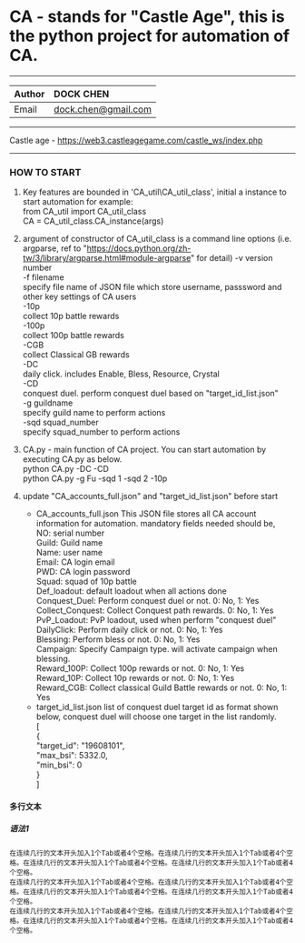# CA - stands for "Castle Age", this is the python project for automation of CA.
***
|Author|DOCK CHEN|
|:---|:---|
|Email|dock.chen@gmail.com|
***
Castle age - https://web3.castleagegame.com/castle_ws/index.php
***
### HOW TO START
1. Key features are bounded in 'CA_util\CA_util_class', initial a instance to start automation
    for example: <br>
    from CA_util import CA_util_class<br>
    CA = CA_util_class.CA_instance(args)<br>

2. argument of constructor of CA_util_class is a command line options (i.e. argparse, ref to "https://docs.python.org/zh-tw/3/library/argparse.html#module-argparse" for detail)
    -v version number<br>
    -f filename <br>
    specify file name of JSON file which store username, passsword and other key settings of CA users<br>
    -10p <br>
    collect 10p battle rewards<br>
    -100p <br>
    collect 100p battle rewards<br>
    -CGB <br>
    collect Classical GB rewards<br>
    -DC <br>
    daily click. includes Enable, Bless, Resource, Crystal    <br>
    -CD<br>
    conquest duel. perform conquest duel based on "target_id_list.json"<br>
    -g guildname<br>
    specify guild name to perform actions<br>
    -sqd squad_number<br>
    specify squad_number to perform actions<br>

3. CA.py - main function of CA project. You can start automation by executing CA.py as below.<br>
    python CA.py -DC -CD<br>
    python CA.py -g Fu -sqd 1 -sqd 2 -10p<br>

4. update "CA_accounts_full.json" and "target_id_list.json" before start<br>
    - CA_accounts_full.json
    This JSON file stores all CA account information for automation. mandatory fields needed should be,<br>
    NO: serial number<br>
    Guild: Guild name<br>
    Name: user name<br>
    Email: CA login email<br>
    PWD: CA login password<br>
    Squad: squad of 10p battle<br>
    Def_loadout: default loadout when all actions done<br>
    Conquest_Duel: Perform conquest duel or not. 0: No, 1: Yes<br>
    Collect_Conquest: Collect Conquest path rewards. 0: No, 1: Yes<br>
    PvP_Loadout: PvP loadout, used when perform "conquest duel"<br>
    DailyClick: Perform daily click or not. 0: No, 1: Yes<br>
    Blessing: Perform bless or not. 0: No, 1: Yes<br>
    Campaign: Specify Campaign type. will activate campaign when blessing.<br>
    Reward_100P: Collect 100p rewards or not. 0: No, 1: Yes<br>
    Reward_10P: Collect 10p rewards or not. 0: No, 1: Yes<br>
    Reward_CGB: Collect classical Guild Battle rewards or not. 0: No, 1: Yes<br>
    - target_id_list.json
    list of conquest duel target id as format shown below, conquest duel will choose one target in the list randomly.<br>
    [<br>
        {<br>
        "target_id": "19608101",<br>
        "max_bsi": 5332.0,<br>
        "min_bsi": 0<br>
        }<br>
    ]<br>
#### 多行文本
##### 语法1
    在连续几行的文本开头加入1个Tab或者4个空格。在连续几行的文本开头加入1个Tab或者4个空格。在连续几行的文本开头加入1个Tab或者4个空格。在连续几行的文本开头加入1个Tab或者4个空格。
    在连续几行的文本开头加入1个Tab或者4个空格。在连续几行的文本开头加入1个Tab或者4个空格。在连续几行的文本开头加入1个Tab或者4个空格。在连续几行的文本开头加入1个Tab或者4个空格。
    在连续几行的文本开头加入1个Tab或者4个空格。在连续几行的文本开头加入1个Tab或者4个空格。在连续几行的文本开头加入1个Tab或者4个空格。在连续几行的文本开头加入1个Tab或者4个空格。
